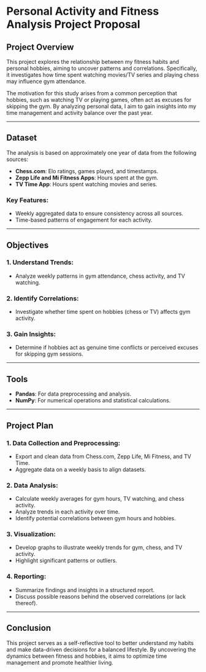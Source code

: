 # Personal Activity and Fitness Analysis Project Proposal

## Project Overview  
This project explores the relationship between my fitness habits and personal hobbies, aiming to uncover patterns and correlations. Specifically, it investigates how time spent watching movies/TV series and playing chess may influence gym attendance.  

The motivation for this study arises from a common perception that hobbies, such as watching TV or playing games, often act as excuses for skipping the gym. By analyzing personal data, I aim to gain insights into my time management and activity balance over the past year.

---

## Dataset  
The analysis is based on approximately one year of data from the following sources:  

- **Chess.com**: Elo ratings, games played, and timestamps.  
- **Zepp Life and Mi Fitness Apps**: Hours spent at the gym.  
- **TV Time App**: Hours spent watching movies and series.  

### Key Features:  
- Weekly aggregated data to ensure consistency across all sources.  
- Time-based patterns of engagement for each activity.  

---

## Objectives  

### 1. Understand Trends:  
- Analyze weekly patterns in gym attendance, chess activity, and TV watching.  

### 2. Identify Correlations:  
- Investigate whether time spent on hobbies (chess or TV) affects gym activity.  

### 3. Gain Insights:  
- Determine if hobbies act as genuine time conflicts or perceived excuses for skipping gym sessions.  

---

## Tools  
- **Pandas**: For data preprocessing and analysis.  
- **NumPy**: For numerical operations and statistical calculations.  

---

## Project Plan  

### 1. Data Collection and Preprocessing:  
- Export and clean data from Chess.com, Zepp Life, Mi Fitness, and TV Time.  
- Aggregate data on a weekly basis to align datasets.  

### 2. Data Analysis:  
- Calculate weekly averages for gym hours, TV watching, and chess activity.  
- Analyze trends in each activity over time.  
- Identify potential correlations between gym hours and hobbies.  

### 3. Visualization:  
- Develop graphs to illustrate weekly trends for gym, chess, and TV activity.  
- Highlight significant patterns or outliers.  

### 4. Reporting:  
- Summarize findings and insights in a structured report.  
- Discuss possible reasons behind the observed correlations (or lack thereof).  

---

## Conclusion  
This project serves as a self-reflective tool to better understand my habits and make data-driven decisions for a balanced lifestyle. By uncovering the dynamics between fitness and hobbies, it aims to optimize time management and promote healthier living.
